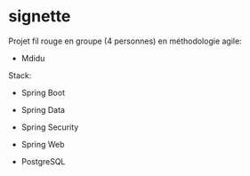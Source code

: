 # signette
Projet fil rouge en groupe (4 personnes) en méthodologie agile: 

- Mdidu

Stack:

- Spring Boot 

- Spring Data

- Spring Security

- Spring Web

- PostgreSQL
